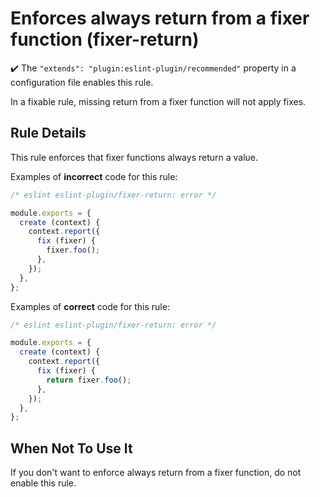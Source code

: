 # Enforces always return from a fixer function (fixer-return)

✔️ The `"extends": "plugin:eslint-plugin/recommended"` property in a configuration file enables this rule.

In a fixable rule, missing return from a fixer function will not apply fixes.

## Rule Details

This rule enforces that fixer functions always return a value.

Examples of **incorrect** code for this rule:

```js
/* eslint eslint-plugin/fixer-return: error */

module.exports = {
  create (context) {
    context.report({
      fix (fixer) {
        fixer.foo();
      },
    });
  },
};
```

Examples of **correct** code for this rule:

```js
/* eslint eslint-plugin/fixer-return: error */

module.exports = {
  create (context) {
    context.report({
      fix (fixer) {
        return fixer.foo();
      },
    });
  },
};
```

## When Not To Use It

If you don't want to enforce always return from a fixer function, do not enable this rule.
